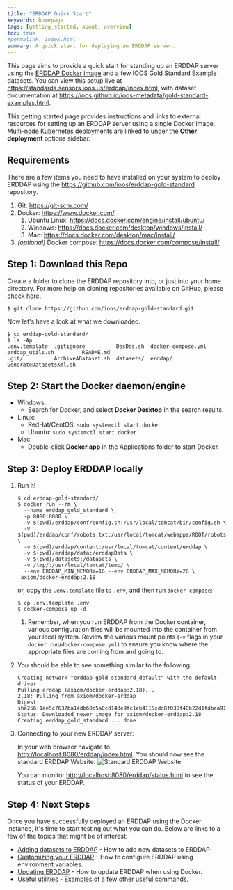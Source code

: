 ```yaml
---
title: "ERDDAP Quick Start"
keywords: homepage
tags: [getting_started, about, overview]
toc: true
#permalink: index.html
summary: A quick start for deploying an ERDDAP server.
---
```


This page aims to provide a quick start for standing up an ERDDAP server using the [ERDDAP Docker image](https://github.com/axiom-data-science/docker-erddap) and a few IOOS Gold Standard 
Example datasets. You can view this setup live at <https://standards.sensors.ioos.us/erddap/index.html>, with dataset documentation at <https://ioos.github.io/ioos-metadata/gold-standard-examples.html>.

This getting started page provides instructions and links to external resources for setting up an ERDDAP server using a single Docker image. [Multi-node Kubernetes deployments](/erddap-gold-standard/kubernetes.html) are linked to under the **Other deployment** options sidebar.

## Requirements
There are a few items you need to have installed on your system to deploy ERDDAP using the <https://github.com/ioos/erddap-gold-standard> repository.

1. Git: <https://git-scm.com/>
2. Docker: <https://www.docker.com/>
   1. Ubuntu Linux: <https://docs.docker.com/engine/install/ubuntu/>
   2. Windows: <https://docs.docker.com/desktop/windows/install/>
   3. Mac: <https://docs.docker.com/desktop/mac/install/>
3. _(optional)_ Docker compose: <https://docs.docker.com/compose/install/>

## Step 1: Download this Repo

Create a folder to clone the ERDDAP repository into, or just into your home directory. For more help on cloning repositories available on GitHub, please check [here](https://docs.github.com/en/get-started/getting-started-with-git/about-remote-repositories).

```shell
$ git clone https://github.com/ioos/erddap-gold-standard.git
```

Now let's have a look at what we downloaded.

```shell
$ cd erddap-gold-standard/
$ ls -Ap
.env.template  .gitignore          DasDds.sh  docker-compose.yml  erddap_utils.sh         README.md
.git/          ArchiveADataset.sh  datasets/  erddap/             GenerateDatasetsXml.sh
```

## Step 2: Start the Docker daemon/engine

- Windows: 
   -  Search for Docker, and select **Docker Desktop** in the search results.
- Linux:
  - RedHat/CentOS: ```sudo systemctl start docker``` 
  - Ubuntu: ```sudo systemctl start docker```
- Mac: 
  - Double-click **Docker.app** in the Applications folder to start Docker.

## Step 3: Deploy ERDDAP locally
1. Run it! 
    ```shell
    $ cd erddap-gold-standard/
    $ docker run --rm \
      --name erddap_gold_standard \
      -p 8080:8080 \
      -v $(pwd)/erddap/conf/config.sh:/usr/local/tomcat/bin/config.sh \
      -v $(pwd)/erddap/conf/robots.txt:/usr/local/tomcat/webapps/ROOT/robots.txt \
      -v $(pwd)/erddap/content:/usr/local/tomcat/content/erddap \
      -v $(pwd)/erddap/data:/erddapData \
      -v $(pwd)/datasets:/datasets \
      -v /tmp/:/usr/local/tomcat/temp/ \
      --env ERDDAP_MIN_MEMORY=1G --env ERDDAP_MAX_MEMORY=2G \
     axiom/docker-erddap:2.18
    ```

    or, copy the `.env.template` file to `.env`, and then run `docker-compose`:

    ```shell
    $ cp .env.template .env
    $ docker-compose up -d
    ```
   1. Remember, when you run ERDDAP from the Docker container, various configuration files will be mounted into the 
      container from your local system. Review the various mount points (`-v` flags in your `docker run`/`docker-compose.yml`)
      to ensure you know where the appropriate files are coming from and going to.

2. You should be able to see something similar to the following:

    ```shell
    Creating network "erddap-gold-standard_default" with the default driver
    Pulling erddap (axiom/docker-erddap:2.18)...
    2.18: Pulling from axiom/docker-erddap
    Digest: sha256:1ae5c7637ba14db60c5a0cd143e9fc1eb4115cdd8f030f40b22d1fdbea919ba3
    Status: Downloaded newer image for axiom/docker-erddap:2.18
    Creating erddap_gold_standard ... done
    ```

3. Connecting to your new ERDDAP server:

    In your web browser navigate to <http://localhost:8080/erddap/index.html>. 
    You should now see the standard ERDDAP Website:
    ![Standard ERDDAP Website](https://github.com/ioos/erddap-gold-standard/raw/gh-pages/_docs/images/standard_erddap_site.png "Standard ERDDAP Site")

    You can monitor <http://localhost:8080/erddap/status.html> to see the status of your ERDDAP.   

## Step 4: Next Steps
Once you have successfully deployed an ERDDAP using the Docker instance, it's time to start testing out what you can do. 
Below are links to a few of the topics that might be of interest:
* [Adding datasets to ERDDAP](/erddap-gold-standard/adding-datasets.html) - How to add new datasets to ERDDAP
* [Customizing your ERDDAP](/erddap-gold-standard/modify-erddap.html) - How to configure ERDDAP using environment variables.
* [Updating ERDDAP](/erddap-gold-standard/update-erddap.html) - How to update ERDDAP when using Docker.
* [Useful utilities](/erddap-gold-standard/erddap-utils.html) - Examples of a few other useful commands.
